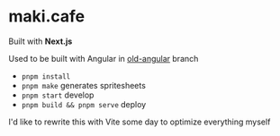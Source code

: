# maki.cafe

Built with **Next.js**

Used to be built with Angular in [old-angular](https://github.com/makinori/maki.cafe/tree/old-angular) branch

-   `pnpm install`
-   `pnpm make` generates spritesheets
-   `pnpm start` develop
-   `pnpm build && pnpm serve` deploy

I'd like to rewrite this with Vite some day to optimize everything myself
